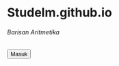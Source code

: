 # Studelm.github.io
<DOCTYPE html>
<html lang="en">
<head>
    <meta charset="UTF-8">
    <meta name="viewport" content="width=device-width,initial-scale=1.0">
    <title>Halaman Utama</title>
</head>
<body>
    <h6>Barisan Aritmetika</h6>
    <button onclick="redirectToFile()">Masuk</button>
    <script>
        {
            window.location.href='Barisan aritmetika.html';
            }
    </script>
</body>


